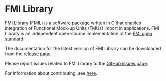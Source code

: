 FMI Library
===========

FMI Library (FMIL) is a software package written in C that enables integration
of Functional Mock-up Units (FMUs) import in applications. FMI Library is an
independent open-source implementation of the [FMI open standard](https://fmi-standard.org).

The documentation for the latest version of FMI Library can be downloaded from the [release page](https://github.com/modelon-community/fmi-library/releases).

Please report issues related to FMI Library to the [GitHub issues page](https://github.com/modelon-community/fmi-library/issues).

For information about contributing, see [here](https://github.com/modelon/contributing).
